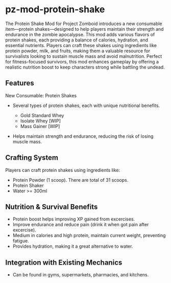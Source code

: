 # pz-mod-protein-shake

The Protein Shake Mod for Project Zomboid introduces a new consumable item—protein shakes—designed to help players maintain their strength and endurance in the zombie apocalypse. This mod adds various flavors of protein shakes, each providing a balance of calories, hydration, and essential nutrients. Players can craft these shakes using ingredients like protein powder, milk, and fruits, making them a valuable resource for survivalists looking to sustain muscle mass and avoid malnutrition. Perfect for fitness-focused survivors, this mod enhances gameplay by offering a realistic nutrition boost to keep characters strong while battling the undead.

## Features

New Consumable: Protein Shakes

- Several types of protein shakes, each with unique nutritional benefits.

  - Gold Standard Whey
  - Isolate Whey [WIP]
  - Mass Gainer [WIP]

- Helps maintain strength and endurance, reducing the risk of losing muscle mass.

## Crafting System

Players can craft protein shakes using ingredients like:

- Protein Powder (1 scoop). There are total of 31 scoops.
- Protein Shaker
- Water >= 300ml

## Nutrition & Survival Benefits

- Protein boost helps improving XP gained from excercises.
- Improve endurance and reduce pain (drink it when got pain after excercise).
- Medium in calories and high protein, maintain current weight, preventing fatigue.
- Provides hydration, making it a great alternative to water.

## Integration with Existing Mechanics

- Can be found in gyms, supermarkets, pharmacies, and kitchens.
